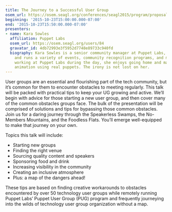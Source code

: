 ```yaml
---
title: The Journey to a Successful User Group
osem_url: https://osem.seagl.org/conferences/seagl2015/program/proposals/77
beginning: '2015-10-23T15:00:00.000-07:00'
end: '2015-10-23T15:50:00.000-07:00'
presenters:
- name: Kara Sowles
  affiliation: Puppet Labs
  osem_url: https://osem.seagl.org/users/84
  gravatar_id: 4db72993e3f5952d7748e89733c940fd
  biography: Kara Sowles is a senior community manager at Puppet Labs, where she organizes
    and runs a variety of events, community recognition programs, and more. After
    working at Puppet Labs during the day, she enjoys going home and making stop-motion
    animation using real puppets. The irony is not lost on her.
---
```


User groups are an essential and flourishing part of the tech community, but it’s common for them to encounter obstacles to meeting regularly. This talk will be packed with practical tips to keep your UG growing and active.
We’ll begin with advice for those starting a new user group, and then cover many of the common obstacles groups face. The bulk of the presentation will be comprised of solutions and tips for bypassing those common obstacles. Join us for a daring journey through the Speakerless Swamps, the No-Members Mountains, and the Foodless Flats. You’ll emerge well-equipped to make that journey on your own.

Topics this talk will include:
- Starting new groups
- Finding the right venue
- Sourcing quality content and speakers
- Sponsoring food and drink
- Increasing visibility in the community
- Creating an inclusive atmosphere
- Plus: a map of the dangers ahead!

These tips are based on finding creative workarounds to obstacles encountered by over 50 technology user groups while remotely running Puppet Labs’ Puppet User Group (PUG) program and frequently journeying into the wilds of technology user group organization without a map.
